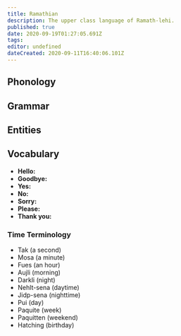 ```yaml
---
title: Ramathian
description: The upper class language of Ramath-lehi.
published: true
date: 2020-09-19T01:27:05.691Z
tags: 
editor: undefined
dateCreated: 2020-09-11T16:40:06.101Z
---
```


## Phonology

## Grammar

## Entities

## Vocabulary

- **Hello:** 
- **Goodbye:** 
- **Yes:** 
- **No:** 
- **Sorry:** 
- **Please:** 
- **Thank you:** 

### Time Terminology

- Tak (a second)
- Mosa (a minute)
- Fues (an hour)
- Aujli (morning)
- Darkli (night)
- Nehlt-sena (daytime)
- Jidp-sena (nighttime)
- Pui (day)
- Paquite (week)
- Paquitten (weekend)
- Hatching (birthday)